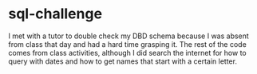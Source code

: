 # sql-challenge
I met with a tutor to double check my DBD schema because I was absent from class that day and had a hard time grasping it. The rest of the code comes from class activities, although I did search the internet for how to query with dates and how to get names that start with a certain letter.